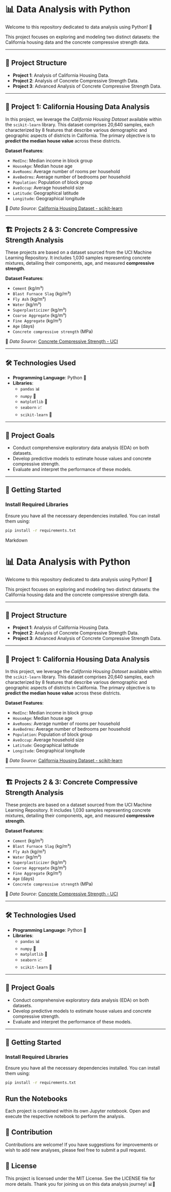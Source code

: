 # 📊 Data Analysis with Python

Welcome to this repository dedicated to data analysis using Python! 🐍

This project focuses on exploring and modeling two distinct datasets: the California housing data and the concrete compressive strength data.

---

## 📁 Project Structure

-   **Project 1**: Analysis of California Housing Data.
-   **Project 2**: Analysis of Concrete Compressive Strength Data.
-   **Project 3**: Advanced Analysis of Concrete Compressive Strength Data.

---

## 🏡 Project 1: California Housing Data Analysis

In this project, we leverage the *California Housing Dataset* available within the `scikit-learn` library. This dataset comprises 20,640 samples, each characterized by 8 features that describe various demographic and geographic aspects of districts in California. The primary objective is to **predict the median house value** across these districts.

**Dataset Features**:

-   `MedInc`: Median income in block group
-   `HouseAge`: Median house age
-   `AveRooms`: Average number of rooms per household
-   `AveBedrms`: Average number of bedrooms per household
-   `Population`: Population of block group
-   `AveOccup`: Average household size
-   `Latitude`: Geographical latitude
-   `Longitude`: Geographical longitude

📎 *Data Source*: [California Housing Dataset - scikit-learn](https://scikit-learn.org/stable/datasets/real_world.html#california-housing-dataset)

---

## 🏗️ Projects 2 & 3: Concrete Compressive Strength Analysis

These projects are based on a dataset sourced from the UCI Machine Learning Repository. It includes 1,030 samples representing concrete mixtures, detailing their components, age, and measured **compressive strength**.

**Dataset Features**:

-   `Cement` (kg/m³)
-   `Blast Furnace Slag` (kg/m³)
-   `Fly Ash` (kg/m³)
-   `Water` (kg/m³)
-   `Superplasticizer` (kg/m³)
-   `Coarse Aggregate` (kg/m³)
-   `Fine Aggregate` (kg/m³)
-   `Age` (days)
-   `Concrete compressive strength` (MPa)

🔗 *Data Source*: [Concrete Compressive Strength - UCI](https://archive.ics.uci.edu/ml/datasets/concrete+compressive+strength)

---

## 🛠️ Technologies Used

-   **Programming Language**: Python 🐍
-   **Libraries**:
    -   `pandas` 📊
    -   `numpy` 🔢
    -   `matplotlib` 🎨
    -   `seaborn` 📈
    -   `scikit-learn` 🤖

---

## 🎯 Project Goals

-   Conduct comprehensive exploratory data analysis (EDA) on both datasets.
-   Develop predictive models to estimate house values and concrete compressive strength.
-   Evaluate and interpret the performance of these models.

---

## 🚀 Getting Started

### Install Required Libraries

Ensure you have all the necessary dependencies installed. You can install them using:

```bash
pip install -r requirements.txt
```

Markdown

# 📊 Data Analysis with Python

Welcome to this repository dedicated to data analysis using Python! 🐍

This project focuses on exploring and modeling two distinct datasets: the California housing data and the concrete compressive strength data.

---

## 📁 Project Structure

-   **Project 1**: Analysis of California Housing Data.
-   **Project 2**: Analysis of Concrete Compressive Strength Data.
-   **Project 3**: Advanced Analysis of Concrete Compressive Strength Data.

---

## 🏡 Project 1: California Housing Data Analysis

In this project, we leverage the *California Housing Dataset* available within the `scikit-learn` library. This dataset comprises 20,640 samples, each characterized by 8 features that describe various demographic and geographic aspects of districts in California. The primary objective is to **predict the median house value** across these districts.

**Dataset Features**:

-   `MedInc`: Median income in block group
-   `HouseAge`: Median house age
-   `AveRooms`: Average number of rooms per household
-   `AveBedrms`: Average number of bedrooms per household
-   `Population`: Population of block group
-   `AveOccup`: Average household size
-   `Latitude`: Geographical latitude
-   `Longitude`: Geographical longitude

📎 *Data Source*: [California Housing Dataset - scikit-learn](https://scikit-learn.org/stable/datasets/real_world.html#california-housing-dataset)

---

## 🏗️ Projects 2 & 3: Concrete Compressive Strength Analysis

These projects are based on a dataset sourced from the UCI Machine Learning Repository. It includes 1,030 samples representing concrete mixtures, detailing their components, age, and measured **compressive strength**.

**Dataset Features**:

-   `Cement` (kg/m³)
-   `Blast Furnace Slag` (kg/m³)
-   `Fly Ash` (kg/m³)
-   `Water` (kg/m³)
-   `Superplasticizer` (kg/m³)
-   `Coarse Aggregate` (kg/m³)
-   `Fine Aggregate` (kg/m³)
-   `Age` (days)
-   `Concrete compressive strength` (MPa)

🔗 *Data Source*: [Concrete Compressive Strength - UCI](https://archive.ics.uci.edu/ml/datasets/concrete+compressive+strength)

---

## 🛠️ Technologies Used

-   **Programming Language**: Python 🐍
-   **Libraries**:
    -   `pandas` 📊
    -   `numpy` 🔢
    -   `matplotlib` 🎨
    -   `seaborn` 📈
    -   `scikit-learn` 🤖

---

## 🎯 Project Goals

-   Conduct comprehensive exploratory data analysis (EDA) on both datasets.
-   Develop predictive models to estimate house values and concrete compressive strength.
-   Evaluate and interpret the performance of these models.

---

## 🚀 Getting Started

### Install Required Libraries

Ensure you have all the necessary dependencies installed. You can install them using:

```bash
pip install -r requirements.txt
```

## Run the Notebooks

Each project is contained within its own Jupyter notebook. Open and execute the respective notebook to perform the analysis.

## 🤝 Contribution

Contributions are welcome! If you have suggestions for improvements or wish to add new analyses, please feel free to submit a pull request.

## 📝 License

This project is licensed under the MIT License. See the LICENSE file for more details.
Thank you for joining us on this data analysis journey! 📊🚀